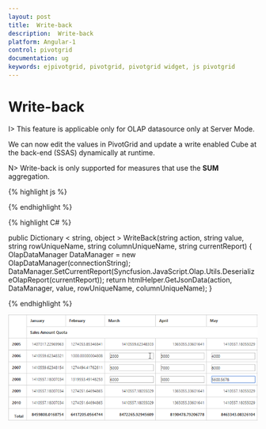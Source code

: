 ```yaml
---
layout: post
title:  Write-back
description:  Write-back
platform: Angular-1
control: pivotgrid
documentation: ug
keywords: ejpivotgrid, pivotgrid, pivotgrid widget, js pivotgrid 
---
```


# Write-back

I> This feature is applicable only for OLAP datasource only at Server Mode.

We can now edit the values in PivotGrid and update a write enabled Cube at the back-end (SSAS) dynamically at runtime.

N> Write-back is only supported for measures that use the **SUM** aggregation.

{% highlight js %}

<div ng-controller="PivotGridCtrl">
    <div id="PivotGrid1" ej-pivotgrid e-url="url" e-enableCellEditing="true" />
</div>

{% endhighlight %}

{% highlight C# %}

public Dictionary < string, object > WriteBack(string action, string value, string rowUniqueName, string columnUniqueName, string currentReport) {
    OlapDataManager DataManager = new OlapDataManager(connectionString);
    DataManager.SetCurrentReport(Syncfusion.JavaScript.Olap.Utils.DeserializeOlapReport(currentReport));
    return htmlHelper.GetJsonData(action, DataManager, value, rowUniqueName, columnUniqueName);
}
        
{% endhighlight %}

![](Write-Back_images/writeback.png)

